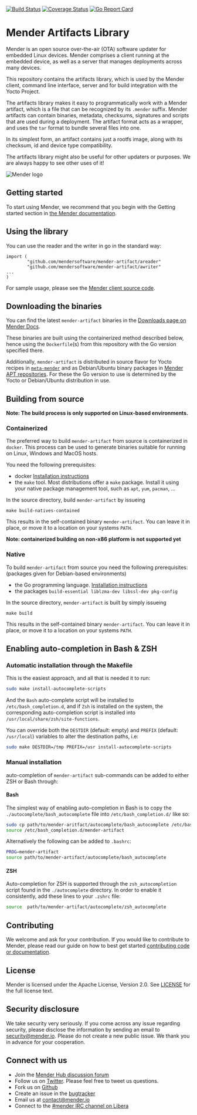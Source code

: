 [![Build Status](https://gitlab.com/Northern.tech/Mender/mender-artifact/badges/master/pipeline.svg)](https://gitlab.com/Northern.tech/Mender/mender-artifact/pipelines)
[![Coverage Status](https://coveralls.io/repos/github/mendersoftware/mender-artifact/badge.svg?branch=master)](https://coveralls.io/github/mendersoftware/mender-artifact?branch=master)
[![Go Report Card](https://goreportcard.com/badge/github.com/mendersoftware/mender-artifact)](https://goreportcard.com/report/github.com/mendersoftware/mender-artifact)

Mender Artifacts Library
==============================================

Mender is an open source over-the-air (OTA) software updater for embedded Linux
devices. Mender comprises a client running at the embedded device, as well as
a server that manages deployments across many devices.

This repository contains the artifacts library, which is used by the
Mender client, command line interface, server and for build integration with the Yocto Project.

The artifacts library makes it easy to programmatically work with a Mender artifact, which
is a file that can be recognized by its `.mender` suffix. Mender artifacts
can contain binaries, metadata, checksums, signatures and scripts that are
used during a deployment. The artifact format acts as a wrapper, and
uses the `tar` format to bundle several files into one.

In its simplest form, an artifact contains just a rootfs image,
along with its checksum, id and device type compatibility.


The artifacts library might also be useful for other updaters or
purposes. We are always happy to see other uses of it!


![Mender logo](https://mender.io/user/pages/04.resources/logos/logoS.png)


## Getting started

To start using Mender, we recommend that you begin with the Getting started
section in [the Mender documentation](https://docs.mender.io/).


## Using the library

You can use the reader and the writer in go in the standard way:

```
import (
        "github.com/mendersoftware/mender-artifact/areader"
        "github.com/mendersoftware/mender-artifact/awriter"
...
)
```

For sample usage, please see the [Mender client source code](https://github.com/mendersoftware/mender).


## Downloading the binaries

You can find the latest `mender-artifact` binaries in the [Downloads page on
Mender Docs](https://docs.mender.io/downloads).

These binaries are built using the containerized method described below, hence using the
`Dockerfile`(s) from this repository with the Go version specified there.

Additionally, `mender-artifact` is distributed in source flavor for Yocto recipes in
[`meta-mender`](https://github.com/mendersoftware/meta-mender/tree/master/meta-mender-core/recipes-mender/mender-artifact)
and as Debian/Ubuntu binary packages in [Mender APT
repositories](https://docs.mender.io/downloads#install-using-the-apt-repository). For these the Go
version to use is determined by the Yocto or Debian/Ubuntu distribution in use.

## Building from source

**Note: The build process is only supported on Linux-based environments.**

### Containerized

The preferred way to build `mender-artifact` from source is containerized in `docker`.
This process can be used to generate binaries suitable for running on Linux, Windows and MacOS
hosts. 

You need the following prerequisites:
- docker [Installation instructions](https://docs.docker.com/get-docker/)
- the `make` tool. Most distributions offer a `make` package. Install it using your native
  package management tool, such as `apt`, `yum`, `pacman`, ...

In the source directory, build `mender-artifact` by issueing
```
make build-natives-contained
```

This results in the self-contained binary `mender-artifact`. You can leave it in place,
or move it to a location on your systems `PATH`.

**Note: containerized building on non-x86 platform is not supported yet**

### Native

To build `mender-artifact` from source you need the following prerequisites:
(packages given for Debian-based environments)
- the Go programming language. [Installation instructions](https://go.dev/doc/install)
- the packages `build-essential liblzma-dev libssl-dev pkg-config`

In the source directory, `mender-artifact` is built by simply issueing
```
make build
```

This results in the self-contained binary `mender-artifact`. You can leave it in place,
or move it to a location on your systems `PATH`.

## Enabling auto-completion in Bash & ZSH

### Automatic installation through the Makefile

This is the easiest approach, and all that is needed it to run:

```bash
sudo make install-autocomplete-scripts
```

And the `Bash` auto-complete script will be installed to
`/etc/bash_completion.d`, and if `Zsh` is installed on the system, the
corresponding auto-completion script is installed into
`/usr/local/share/zsh/site-functions`.

You can override both the `DESTDIR` (default: empty) and `PREFIX` (default: `/usr/local`) variables to alter the destination paths, i.e:

```bash
sudo make DESTDIR=/tmp PREFIX=/usr install-autocomplete-scripts
```

### Manual installation

 auto-completion of `mender-artifact` sub-commands can be added to either ZSH or
 Bash through:

#### Bash

 The simplest way of enabling auto-completion in Bash is to copy the
 `./autocomplete/bash_autocomplete` file into `/etc/bash_completion.d/` like so:

 ```bash
sudo cp path/to/mender-aritfact/autocomplete/bash_autocomplete /etc/bash_completion.d/mender-artifact
source /etc/bash_completion.d/mender-artifact
 ```

 Alternatively the following can be added to `.bashrc`:

 ```bash
PROG=mender-artifact
source path/to/mender-artifact/autocomplete/bash_autocomplete
 ```

 #### ZSH

Auto-completion for ZSH is supported through the `zsh_autocompletion` script
found in the `./autocomplete` directory. In order to enable it consistently, add
these lines to your `.zshrc` file:

```bash
source  path/to/mender-artifact/autocomplete/zsh_autocomplete
```


## Contributing

We welcome and ask for your contribution. If you would like to contribute to Mender, please read our guide on how to best get started [contributing code or
documentation](https://github.com/mendersoftware/mender/blob/master/CONTRIBUTING.md).

## License

Mender is licensed under the Apache License, Version 2.0. See
[LICENSE](https://github.com/mendersoftware/artifacts/blob/master/LICENSE) for the
full license text.

## Security disclosure

We take security very seriously. If you come across any issue regarding
security, please disclose the information by sending an email to
[security@mender.io](security@mender.io). Please do not create a new public
issue. We thank you in advance for your cooperation.

## Connect with us

* Join the [Mender Hub discussion forum](https://hub.mender.io)
* Follow us on [Twitter](https://twitter.com/mender_io). Please
  feel free to tweet us questions.
* Fork us on [Github](https://github.com/mendersoftware)
* Create an issue in the [bugtracker](https://northerntech.atlassian.net/projects/MEN)
* Email us at [contact@mender.io](mailto:contact@mender.io)
* Connect to the [#mender IRC channel on Libera](https://web.libera.chat/?#mender)
